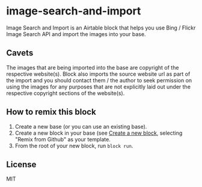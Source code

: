 # image-search-and-import

Image Search and Import is an Airtable block that helps you use Bing / Flickr Image Search API and import the images into your base. 

## Cavets
The images that are being imported into the base are copyright of the respective website(s). Block also imports the source website url as part of the import and you should contact them / the author to seek permission on using the images for any purposes that are not explicitly laid out under the respective copyright sections of the website(s).

## How to remix this block

1. Create a new base (or you can use an existing base).
2. Create a new block in your base (see [Create a new block](https://airtable.com/developers/blocks/guides/hello-world-tutorial#create-a-new-block),
   selecting "Remix from Github" as your template.
3. From the root of your new block, run `block run`.

## License

MIT

